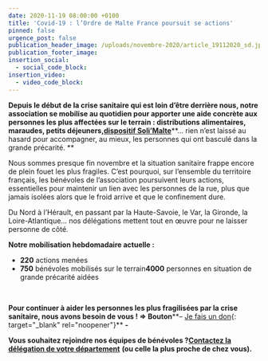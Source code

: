 ```yaml
---
date: 2020-11-19 08:00:00 +0100
title: 'Covid-19 : l’Ordre de Malte France poursuit se actions'
pinned: false
urgence_post: false
publication_header_image: /uploads/novembre-2020/article_19112020_sd.jpg
publication_footer_image:
insertion_social:
  - social_code_block:
insertion_video:
  - video_code_block:
---
```


**Depuis le début de la crise sanitaire qui est loin d’&ecirc;tre derri&egrave;re nous, notre association se mobilise au quotidien pour apporter une aide concr&egrave;te aux personnes les plus affectées sur le terrain : distributions alimentaires, maraudes, petits déjeuners,**[**dispositif Soli’Malte**](https://www.ordredemaltefrance.org/actualites-delegations/soli-malte-a-strasbourg?highlight=WyJzb2xpJ21hbHRlIiwic29saSJd)\*\*… rien n’est laissé au hasard pour accompagner, au mieux, les personnes qui ont basculé dans la grande précarité. \*\*

Nous sommes presque fin novembre et la situation sanitaire frappe encore de plein fouet les plus fragiles. C’est pourquoi, sur l’ensemble du territoire fran&ccedil;ais, les bénévoles de l’association poursuivent leurs actions, essentielles pour maintenir un lien avec les personnes de la rue, plus que jamais isolées alors que le froid arrive et que le confinement dure.

Du Nord &agrave; l’Hérault, en passant par la Haute-Savoie, le Var, la Gironde, la Loire-Atlantique… nos délégations mettent tout en œuvre pour ne laisser personne de c&ocirc;té.

**Notre mobilisation hebdomadaire actuelle :**

* **220** actions menées
* **750** bénévoles mobilisés sur le terrain**4000** personnes en situation de grande précarité aidées

&nbsp;

**Pour continuer &agrave; aider les personnes les plus fragilisées par la crise sanitaire, nous avons besoin de vous \! =&gt; Bouton****– [Je fais un don](https://don.ordredemaltefrance.org/?cid=11&amp;reserved_code_origine=Webcovid){: target="_blank" rel="noopener"}** **\-**

**Vous souhaitez rejoindre nos équipes de bénévoles ?**[**Contactez la délégation de votre département**](https://www.ordredemaltefrance.org/engagez-vous/devenez-benevoles) **(ou celle la plus proche de chez vous).**